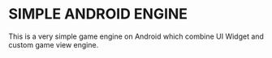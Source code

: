 # SIMPLE ANDROID ENGINE
This is a very simple game engine on Android which combine UI Widget and custom game view engine.